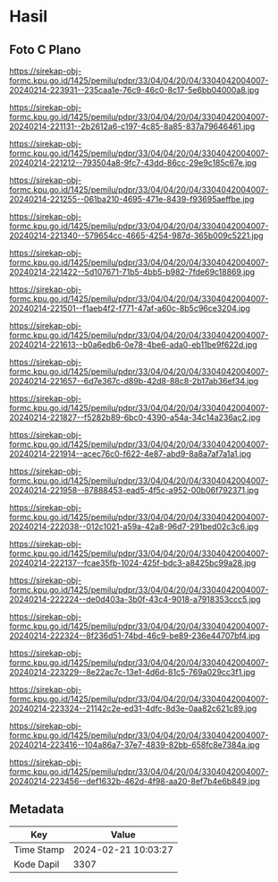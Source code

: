 # Hasil

## Foto C Plano

https://sirekap-obj-formc.kpu.go.id/1425/pemilu/pdpr/33/04/04/20/04/3304042004007-20240214-223931--235caa1e-76c9-46c0-8c17-5e6bb04000a8.jpg

https://sirekap-obj-formc.kpu.go.id/1425/pemilu/pdpr/33/04/04/20/04/3304042004007-20240214-221131--2b2612a6-c197-4c85-8a85-837a79646461.jpg

https://sirekap-obj-formc.kpu.go.id/1425/pemilu/pdpr/33/04/04/20/04/3304042004007-20240214-221212--793504a8-9fc7-43dd-86cc-29e9c185c67e.jpg

https://sirekap-obj-formc.kpu.go.id/1425/pemilu/pdpr/33/04/04/20/04/3304042004007-20240214-221255--061ba210-4695-471e-8439-f93695aeffbe.jpg

https://sirekap-obj-formc.kpu.go.id/1425/pemilu/pdpr/33/04/04/20/04/3304042004007-20240214-221340--579654cc-4665-4254-987d-365b009c5221.jpg

https://sirekap-obj-formc.kpu.go.id/1425/pemilu/pdpr/33/04/04/20/04/3304042004007-20240214-221422--5d107671-71b5-4bb5-b982-7fde69c18869.jpg

https://sirekap-obj-formc.kpu.go.id/1425/pemilu/pdpr/33/04/04/20/04/3304042004007-20240214-221501--f1aeb4f2-f771-47af-a60c-8b5c96ce3204.jpg

https://sirekap-obj-formc.kpu.go.id/1425/pemilu/pdpr/33/04/04/20/04/3304042004007-20240214-221613--b0a6edb6-0e78-4be6-ada0-eb11be9f622d.jpg

https://sirekap-obj-formc.kpu.go.id/1425/pemilu/pdpr/33/04/04/20/04/3304042004007-20240214-221657--6d7e367c-d89b-42d8-88c8-2b17ab36ef34.jpg

https://sirekap-obj-formc.kpu.go.id/1425/pemilu/pdpr/33/04/04/20/04/3304042004007-20240214-221827--f5282b89-6bc0-4390-a54a-34c14a236ac2.jpg

https://sirekap-obj-formc.kpu.go.id/1425/pemilu/pdpr/33/04/04/20/04/3304042004007-20240214-221914--acec76c0-f622-4e87-abd9-8a8a7af7a1a1.jpg

https://sirekap-obj-formc.kpu.go.id/1425/pemilu/pdpr/33/04/04/20/04/3304042004007-20240214-221958--87888453-ead5-4f5c-a952-00b06f792371.jpg

https://sirekap-obj-formc.kpu.go.id/1425/pemilu/pdpr/33/04/04/20/04/3304042004007-20240214-222038--012c1021-a59a-42a8-96d7-291bed02c3c6.jpg

https://sirekap-obj-formc.kpu.go.id/1425/pemilu/pdpr/33/04/04/20/04/3304042004007-20240214-222137--fcae35fb-1024-425f-bdc3-a8425bc99a28.jpg

https://sirekap-obj-formc.kpu.go.id/1425/pemilu/pdpr/33/04/04/20/04/3304042004007-20240214-222224--de0d403a-3b0f-43c4-9018-a7918353ccc5.jpg

https://sirekap-obj-formc.kpu.go.id/1425/pemilu/pdpr/33/04/04/20/04/3304042004007-20240214-222324--8f236d51-74bd-46c9-be89-236e44707bf4.jpg

https://sirekap-obj-formc.kpu.go.id/1425/pemilu/pdpr/33/04/04/20/04/3304042004007-20240214-223229--8e22ac7c-13e1-4d6d-81c5-769a029cc3f1.jpg

https://sirekap-obj-formc.kpu.go.id/1425/pemilu/pdpr/33/04/04/20/04/3304042004007-20240214-223324--21142c2e-ed31-4dfc-8d3e-0aa82c621c89.jpg

https://sirekap-obj-formc.kpu.go.id/1425/pemilu/pdpr/33/04/04/20/04/3304042004007-20240214-223416--104a86a7-37e7-4839-82bb-658fc8e7384a.jpg

https://sirekap-obj-formc.kpu.go.id/1425/pemilu/pdpr/33/04/04/20/04/3304042004007-20240214-223456--def1632b-462d-4f98-aa20-8ef7b4e6b849.jpg


## Metadata

| Key        | Value               |
| ---------- | ------------------- |
| Time Stamp | 2024-02-21 10:03:27 |
| Kode Dapil | 3307                |



